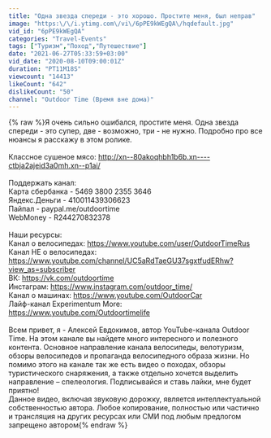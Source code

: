 ```yaml
---
title: "Одна звезда спереди - это хорошо. Простите меня, был неправ"
image: "https:\/\/i.ytimg.com\/vi\/6pPE9kWEgQA\/hqdefault.jpg"
vid_id: "6pPE9kWEgQA"
categories: "Travel-Events"
tags: ["Туризм","Поход","Путешествие"]
date: "2021-06-27T05:33:59+03:00"
vid_date: "2020-08-10T09:00:01Z"
duration: "PT11M18S"
viewcount: "14413"
likeCount: "642"
dislikeCount: "50"
channel: "Outdoor Time (Время вне дома)"
---
```

{% raw %}Я очень сильно ошибался, простите меня. Одна звезда спереди - это супер, две - возможно, три - не нужно. Подробно про все нюансы я расскажу в этом ролике.<br /><br />Классное сушеное мясо: <a rel="nofollow" target="blank" href="http://xn--80akoqhbh1b6b.xn----ctbja2ajeid3a0mh.xn--p1ai/">http://xn--80akoqhbh1b6b.xn----ctbja2ajeid3a0mh.xn--p1ai/</a><br /><br />Поддержать канал:<br />Карта сбербанка - 5469 3800 2355 3646<br />Яндекс.Деньги - 410011439306623<br />Пайпал - paypal.me/outdoortime<br />WebMoney - R244270832378<br /><br />Наши ресурсы:<br />Канал о велосипедах: <a rel="nofollow" target="blank" href="https://www.youtube.com/user/OutdoorTimeRus">https://www.youtube.com/user/OutdoorTimeRus</a><br />Канал НЕ о велосипедах: <a rel="nofollow" target="blank" href="https://www.youtube.com/channel/UC5aRdTaeGU37sgxtfudERhw?view_as=subscriber">https://www.youtube.com/channel/UC5aRdTaeGU37sgxtfudERhw?view_as=subscriber</a><br />ВК: <a rel="nofollow" target="blank" href="https://vk.com/outdoortime">https://vk.com/outdoortime</a><br />Инстаграм: <a rel="nofollow" target="blank" href="https://www.instagram.com/outdoor_time/">https://www.instagram.com/outdoor_time/</a><br />Канал о машинах: <a rel="nofollow" target="blank" href="https://www.youtube.com/OutdoorCar">https://www.youtube.com/OutdoorCar</a><br />Лайф-канал Experimentum More: <a rel="nofollow" target="blank" href="https://www.youtube.com/Outdoortimelife">https://www.youtube.com/Outdoortimelife</a><br /><br />Всем привет, я - Алексей Евдокимов, автор YouTube-канала Outdoor Time. На этом канале вы найдете много интересного и полезного контента. Основное направление канала велосипеды, велотуризм, обзоры велосипедов и пропаганда велосипедного образа жизни. Но помимо этого на канале так же есть видео о походах, обзоры туристического снаряжения, а также отдельно хочется выделить направление – спелеология. Подписывайся и ставь лайки, мне будет приятно!<br />Данное видео, включая звуковую дорожку, является интеллектуальной собственностью автора. Любое копирование, полностью или частично и трансляция на других ресурсах или СМИ под любым предлогом запрещено автором{% endraw %}

